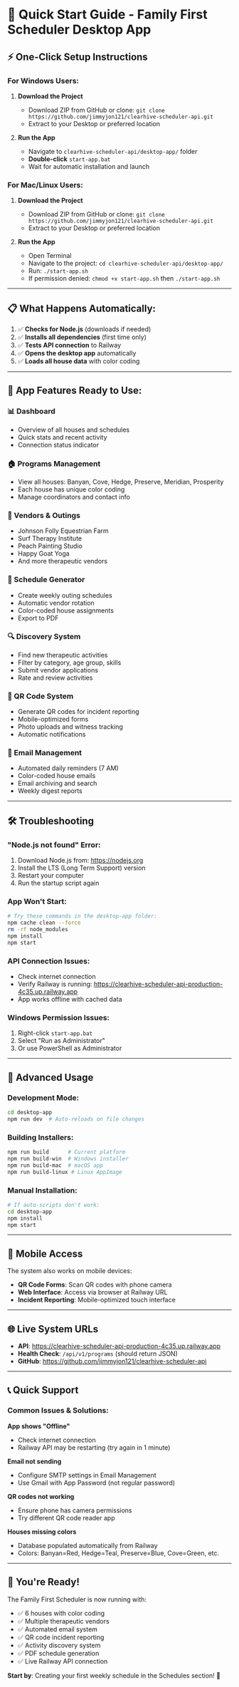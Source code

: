 # 🚀 Quick Start Guide - Family First Scheduler Desktop App

## ⚡ One-Click Setup Instructions

### For Windows Users:
1. **Download the Project**
   - Download ZIP from GitHub or clone: `git clone https://github.com/jimmyjon121/clearhive-scheduler-api.git`
   - Extract to your Desktop or preferred location

2. **Run the App**
   - Navigate to `clearhive-scheduler-api/desktop-app/` folder
   - **Double-click** `start-app.bat`
   - Wait for automatic installation and launch

### For Mac/Linux Users:
1. **Download the Project**
   - Download ZIP from GitHub or clone: `git clone https://github.com/jimmyjon121/clearhive-scheduler-api.git`
   - Extract to your Desktop or preferred location

2. **Run the App**
   - Open Terminal
   - Navigate to the project: `cd clearhive-scheduler-api/desktop-app/`
   - Run: `./start-app.sh`
   - If permission denied: `chmod +x start-app.sh` then `./start-app.sh`

---

## 📋 What Happens Automatically:

1. ✅ **Checks for Node.js** (downloads if needed)
2. ✅ **Installs all dependencies** (first time only)
3. ✅ **Tests API connection** to Railway
4. ✅ **Opens the desktop app** automatically
5. ✅ **Loads all house data** with color coding

---

## 🎯 App Features Ready to Use:

### 📊 Dashboard
- Overview of all houses and schedules
- Quick stats and recent activity
- Connection status indicator

### 🏠 Programs Management
- View all houses: Banyan, Cove, Hedge, Preserve, Meridian, Prosperity
- Each house has unique color coding
- Manage coordinators and contact info

### 🚌 Vendors & Outings
- Johnson Folly Equestrian Farm
- Surf Therapy Institute
- Peach Painting Studio
- Happy Goat Yoga
- And more therapeutic vendors

### 📅 Schedule Generator
- Create weekly outing schedules
- Automatic vendor rotation
- Color-coded house assignments
- Export to PDF

### 🔍 Discovery System
- Find new therapeutic activities
- Filter by category, age group, skills
- Submit vendor applications
- Rate and review activities

### 📱 QR Code System
- Generate QR codes for incident reporting
- Mobile-optimized forms
- Photo uploads and witness tracking
- Automatic notifications

### 📧 Email Management
- Automated daily reminders (7 AM)
- Color-coded house emails
- Email archiving and search
- Weekly digest reports

---

## 🛠️ Troubleshooting

### "Node.js not found" Error:
1. Download Node.js from: https://nodejs.org
2. Install the LTS (Long Term Support) version
3. Restart your computer
4. Run the startup script again

### App Won't Start:
```bash
# Try these commands in the desktop-app folder:
npm cache clean --force
rm -rf node_modules
npm install
npm start
```

### API Connection Issues:
- Check internet connection
- Verify Railway is running: https://clearhive-scheduler-api-production-4c35.up.railway.app
- App works offline with cached data

### Windows Permission Issues:
1. Right-click `start-app.bat`
2. Select "Run as Administrator"
3. Or use PowerShell as Administrator

---

## 🔧 Advanced Usage

### Development Mode:
```bash
cd desktop-app
npm run dev  # Auto-reloads on file changes
```

### Building Installers:
```bash
npm run build      # Current platform
npm run build-win  # Windows installer
npm run build-mac  # macOS app
npm run build-linux # Linux AppImage
```

### Manual Installation:
```bash
# If auto-scripts don't work:
cd desktop-app
npm install
npm start
```

---

## 📱 Mobile Access

The system also works on mobile devices:
- **QR Code Forms**: Scan QR codes with phone camera
- **Web Interface**: Access via browser at Railway URL
- **Incident Reporting**: Mobile-optimized touch interface

---

## 🌐 Live System URLs

- **API**: https://clearhive-scheduler-api-production-4c35.up.railway.app
- **Health Check**: `/api/v1/programs` (should return JSON)
- **GitHub**: https://github.com/jimmyjon121/clearhive-scheduler-api

---

## 📞 Quick Support

### Common Issues & Solutions:

**App shows "Offline"**
- Check internet connection
- Railway API may be restarting (try again in 1 minute)

**Email not sending**
- Configure SMTP settings in Email Management
- Use Gmail with App Password (not regular password)

**QR codes not working**
- Ensure phone has camera permissions
- Try different QR code reader app

**Houses missing colors**
- Database populated automatically from Railway
- Colors: Banyan=Red, Hedge=Teal, Preserve=Blue, Cove=Green, etc.

---

## 🎉 You're Ready!

The Family First Scheduler is now running with:
- ✅ 6 houses with color coding
- ✅ Multiple therapeutic vendors
- ✅ Automated email system
- ✅ QR code incident reporting
- ✅ Activity discovery system
- ✅ PDF schedule generation
- ✅ Live Railway API connection

**Start by**: Creating your first weekly schedule in the Schedules section! 🚀
